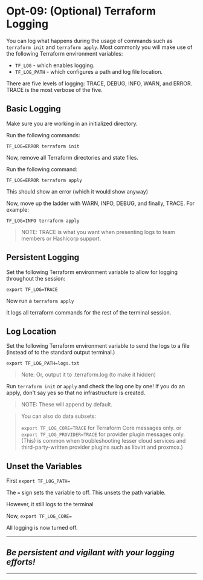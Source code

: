 # Opt-09: (Optional) Terraform Logging

You can log what happens during the usage of commands such as `terraform init` and `terraform apply`. Most commonly you will make use of the following Terraform environment variables:

- `TF_LOG`  - which enables logging.
- `TF_LOG_PATH` - which configures a path and log file location.

There are five levels of logging: TRACE, DEBUG, INFO, WARN, and ERROR. TRACE is the most verbose of the five.

## Basic Logging

Make sure you are working in an initialized directory.

Run the following commands:

`TF_LOG=ERROR terraform init`

Now, remove all Terraform directories and state files.

Run the following command:

`TF_LOG=ERROR terraform apply`

This should show an error (which it would show anyway)

Now, move up the ladder with WARN, INFO, DEBUG, and finally, TRACE. For example:

`TF_LOG=INFO terraform apply`

> NOTE: TRACE is what you want when presenting logs to team members or Hashicorp support.
> 
## Persistent Logging

Set the following Terraform environment variable to allow for logging throughout the session:

`export TF_LOG=TRACE`

Now run a `terraform apply`  

It logs all terraform commands for the rest of the terminal session. 

## Log Location

Set the following Terraform environment variable to send the logs to a file (instead of to the standard output terminal.)

`export TF_LOG_PATH=logs.txt`

> Note: Or, output it to .terraform.log  (to make it hidden)

Run `terraform init` or `apply` and check the log one by one! If you do an apply, don't say yes so that no infrastructure is created. 

> NOTE: These will append by default.

> You can also do data subsets:
>
>  `export TF_LOG_CORE=TRACE` for Terraform Core messages only. 
> or
> `export TF_LOG_PROVIDER=TRACE` for provider plugin messages only. (This) is common when troubleshooting lesser cloud services and third-party-written provider plugins such as libvirt and proxmox.)

## Unset the Variables

First `export TF_LOG_PATH=`

The `=` sign sets the variable to off. This unsets the path variable.

However, it still logs to the terminal

Now, `export TF_LOG_CORE=`

All logging is now turned off.

---
## *Be persistent and vigilant with your logging efforts!*
---

